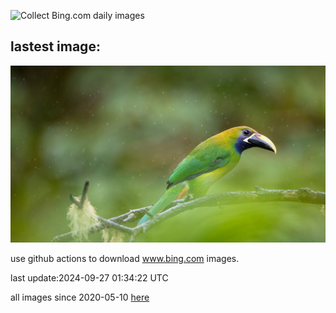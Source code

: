 ![Collect Bing.com daily images](https://github.com/counter2015/bing-daily-images/workflows/Collect%20Bing.com%20daily%20images/badge.svg)
## lastest image:
![](images/LittleToucanet.jpg)

use github actions to download www.bing.com images.

last update:2024-09-27 01:34:22 UTC

all images since 2020-05-10 [here](https://github.com/counter2015/bing-daily-images/tree/master/images) 
